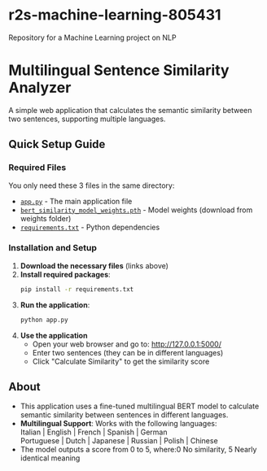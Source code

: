 # r2s-machine-learning-805431
Repository for a Machine Learning project on NLP

# Multilingual Sentence Similarity Analyzer

A simple web application that calculates the semantic similarity between two sentences, supporting multiple languages.

## Quick Setup Guide

### Required Files
You only need these 3 files in the same directory:
- [`app.py`](https://github.com/svraga/r2s-machine-learning805431/raw/main/app.py) - The main application file
- [`bert_similarity_model_weights.pth`](https://github.com/svraga/r2s-machine-learning805431/raw/main/weights/bert_similarity_model_weights.pth) - Model weights (download from weights folder)
- [`requirements.txt`](https://github.com/svraga/r2s-machine-learning805431/raw/main/requirements.txt) - Python dependencies

### Installation and Setup

1. **Download the necessary files** (links above)
2. **Install required packages**:
   ```bash
   pip install -r requirements.txt
   ```
3. **Run the application**:
   ```bash
   python app.py
   ```
4. **Use the application**
   - Open your web browser and go to: http://127.0.0.1:5000/
   - Enter two sentences (they can be in different languages)
   - Click "Calculate Similarity" to get the similarity score
  ## About
- This application uses a fine-tuned multilingual BERT model to calculate semantic similarity between sentences in different languages. 
- **Multilingual Support**: Works with the following languages:  
  Italian | English | French | Spanish | German  
  Portuguese | Dutch | Japanese | Russian | Polish | Chinese
- The model outputs a score from 0 to 5, where:0 No similarity, 5 Nearly identical meaning

  
